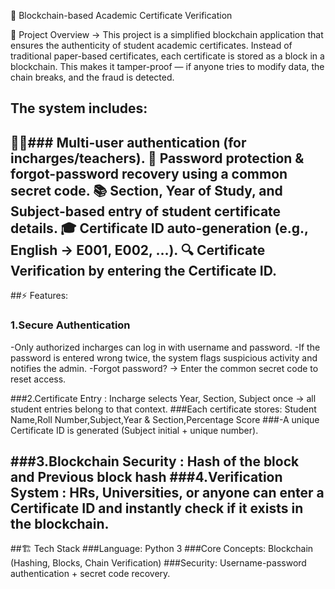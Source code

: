 🔗 Blockchain-based Academic Certificate Verification

 📌 Project Overview
        -> This project is a simplified blockchain application that ensures the authenticity of student academic certificates. Instead of traditional paper-based certificates, each certificate is stored as a block in a blockchain. This makes it tamper-proof — if anyone tries to modify data, the chain breaks, and the fraud is detected.

  ## The system includes:
 👩‍🏫### Multi-user authentication (for incharges/teachers).
 🔑 Password protection & forgot-password recovery using a common secret code.
 📚 Section, Year of Study, and Subject-based entry of student certificate details.
🎓 Certificate ID auto-generation (e.g., English → E001, E002, …).
 🔍 Certificate Verification by entering the Certificate ID.
------------------------------------------
##⚡ Features:
### 1.Secure Authentication
-Only authorized incharges can log in with username and password.
-If the password is entered wrong twice, the system flags suspicious activity and notifies the admin.
-Forgot password? → Enter the common secret code to reset access.

###2.Certificate Entry : Incharge selects Year, Section, Subject once → all student entries belong to that context.
###Each certificate stores: Student Name,Roll Number,Subject,Year & Section,Percentage Score
###-A unique Certificate ID is generated (Subject initial + unique number).

###3.Blockchain Security : Hash of the block and Previous block hash
###4.Verification System : HRs, Universities, or anyone can enter a Certificate ID and instantly check if it exists in the blockchain.
------------------------------------------

##🏗️ Tech Stack
###Language: Python 3
###Core Concepts: Blockchain (Hashing, Blocks, Chain Verification)
###Security: Username-password authentication + secret code recovery.
